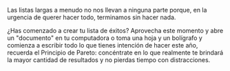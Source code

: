 Las listas largas a menudo no nos llevan a ninguna parte porque, en la urgencia de querer hacer todo, terminamos sin hacer nada.

¿Has comenzado a crear tu lista de éxitos? Aprovecha este momento y abre un "documento" en tu computadora o toma una hoja y un bolígrafo y comienza a escribir todo lo que tienes intención de hacer este año, recuerda el Principio de Pareto: concéntrate en lo que realmente te brindará la mayor cantidad de resultados y no pierdas tiempo con distracciones.